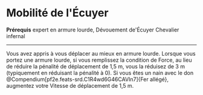 # Mobilité de l'Écuyer

<p><span id="ctl00_MainContent_DetailedOutput"><strong>Prérequis</strong> expert en armure lourde, Dévouement de'Écuyer Chevalier infernal<br></span></p>
<hr>
<p>Vous avez appris à vous déplacer au mieux en armure lourde. Lorsque vous portez une armure lourde, si vous remplissez la condition de Force, au lieu de réduire la pénalité de déplacement de 1,5 m, vous la réduisez de 3 m (typiquement en réduisant la pénalité à 0). Si vous êtes un nain avec le don @Compendium[pf2e.feats-srd.C1R4wd6G46CAVIn7]{Fer allégé}, augmentez votre Vitesse de déplacement de 1,5 m.&nbsp;</p>